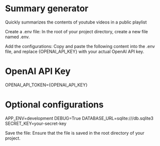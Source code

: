 # Summary generator 
Quickly summarizes the contents of youtube videos in a public playlist 



Create a .env file: In the root of your project directory, create a new file named .env.

Add the configurations: Copy and paste the following content into the .env file, and replace {OPENAI_API_KEY} with your actual OpenAI API key.


# OpenAI API Key
OPENAI_API_TOKEN={OPENAI_API_KEY}

# Optional configurations
APP_ENV=development
DEBUG=True
DATABASE_URL=sqlite:///db.sqlite3
SECRET_KEY=your-secret-key


Save the file: Ensure that the file is saved in the root directory of your project.
